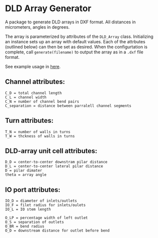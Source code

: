 # DLD Array Generator

A package to generate DLD arrays in DXF format. All distances in micrometers, angles in degrees.

The array is parameterized by attributes of the `DLD_Array` class. Initializing an instance sets up an array with default values. Each of the attrbutes (outlined below) can then be set as desired. When the configurtation is complete, call `generate(filename)` to output the array as in a `.dxf` file format.

See example usage in [here](dld_array_generator_example.py).

## Channel attributes:
    C_D = total channel length
    C_L = channel width
    C_N = number of channel bend pairs
    C_separation = distance between parralell channel segments

## Turn attributes:
    T_N = number of walls in turns
    T_W = thckness of walls in turns

## DLD-array unit cell attributes:
    D_D = center-to-center downstram pilar distance
    D_L = center-to-center lateral pilar distance
    D = pilar dimater
    theta = array angle

## IO port attributes:
    IO_D = diameter of inlets/outlets
    IO_F = filet radius for inlets/oulets
    IO_L = IO stem length

    O_LP = percentage width of left outlet
    O_S = separation of outlets
    O_BR = bend radius
    O_D = downstream distance for outlet before bend
